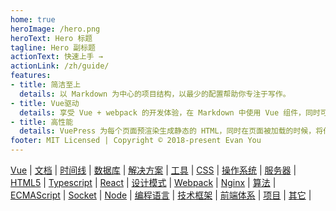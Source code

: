 ```yaml
---
home: true
heroImage: /hero.png
heroText: Hero 标题
tagline: Hero 副标题
actionText: 快速上手 →
actionLink: /zh/guide/
features:
- title: 简洁至上
  details: 以 Markdown 为中心的项目结构，以最少的配置帮助你专注于写作。
- title: Vue驱动
  details: 享受 Vue + webpack 的开发体验，在 Markdown 中使用 Vue 组件，同时可以使用 Vue 来开发自定义主题。
- title: 高性能
  details: VuePress 为每个页面预渲染生成静态的 HTML，同时在页面被加载的时候，将作为 SPA 运行。
footer: MIT Licensed | Copyright © 2018-present Evan You
---
```

[Vue](/vue) | [文档](/docs) | [时间线](/timeline) | [数据库](/database) | [解决方案](/solution) | [工具](/tools) | [CSS](/css) | [操作系统](/system) | [服务器](/server) | [HTML5](/html5) | [Typescript](/typescript) | [React](/react) | [设计模式](/designPattern) | [Webpack](/webpack) | [Nginx](/nginx) | [算法](/algorithm) | [ECMAScript](/ecma) | [Socket](/socket) | [Node](/node) | [编程语言](/programmingLanguage) | [技术框架](/framework) | [前端体系](/frontend) | [项目](/projects) | [其它](/other) | 